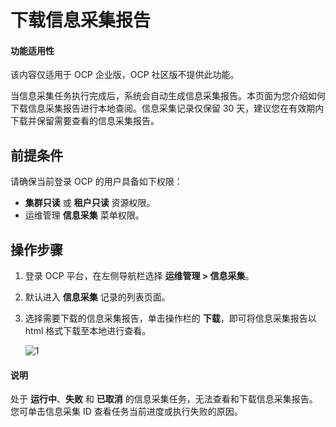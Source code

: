 # 下载信息采集报告

<main id="notice" type='notice'>
<h4>功能适用性</h4>
<p>该内容仅适用于 OCP 企业版，OCP 社区版不提供此功能。</p>
</main>

当信息采集任务执行完成后，系统会自动生成信息采集报告。本页面为您介绍如何下载信息采集报告进行本地查阅。信息采集记录仅保留 30 天，建议您在有效期内下载并保留需要查看的信息采集报告。

## 前提条件

请确保当前登录 OCP 的用户具备如下权限：

* **集群只读** 或 **租户只读** 资源权限。
* 运维管理 **信息采集** 菜单权限。

## 操作步骤

1. 登录 OCP 平台，在左侧导航栏选择 **运维管理 > 信息采集**。

2. 默认进入 **信息采集** 记录的列表页面。

3. 选择需要下载的信息采集报告，单击操作栏的 **下载**，即可将信息采集报告以 html 格式下载至本地进行查看。

    ![1](https://obbusiness-private.oss-cn-shanghai.aliyuncs.com/doc/img/ocp/432/%E4%B8%8B%E8%BD%BD%E9%87%87%E9%9B%86%E6%8A%A5%E5%91%8A.png)

<main id="notice" type='explain'>
<h4>说明</h4>
<p>处于 <strong>运行中</strong>、<strong>失败</strong> 和 <strong>已取消</strong> 的信息采集任务，无法查看和下载信息采集报告。您可单击信息采集 ID 查看任务当前进度或执行失败的原因。</p>
</main>
